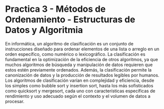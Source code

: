 # Practica 3 - Métodos de Ordenamiento - Estructuras de Datos y Algoritmia

En informática, un algoritmo de clasificación es un conjunto de instrucciones diseñado para ordenar elementos de una lista o arreglo en un orden específico, como numérico o lexicográfico. La clasificación es fundamental en la optimización de la eficiencia de otros algoritmos, ya que muchos algoritmos de búsqueda y manipulación de datos requieren que estos estén previamente ordenados. Además, la clasificación permite la canonización de datos y la producción de resultados legibles por humanos. Los algoritmos de clasificación varían en complejidad y eficiencia, desde los simples como bubble sort y insertion sort, hasta los más sofisticados como quicksort y mergesort, cada uno con características específicas de rendimiento y uso adecuado según el contexto y el volumen de datos a procesar.

